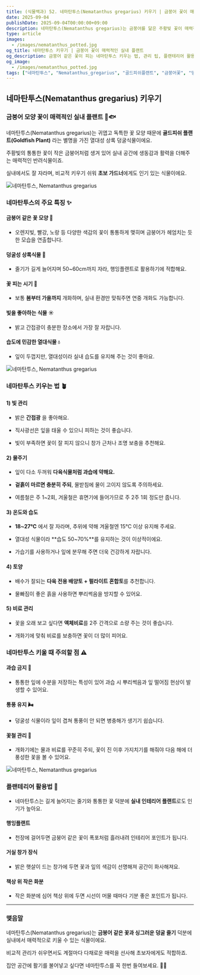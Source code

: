 ```yaml
---
title: (식물백과) 52. 네마탄투스(Nematanthus gregarius) 키우기 | 금붕어 꽃이 매력적인 실내 플랜트
date: 2025-09-04
publishDate: 2025-09-04T00:00:00+09:00
description: 네마탄투스(Nematanthus gregarius)는 금붕어를 닮은 주황빛 꽃이 매력적인 열대 덩굴식물입니다. 키우는 법, 물주기, 빛 관리, 플랜테리어 활용 팁까지 한눈에 확인해 보세요.
type: article
images:
  - /images/nematanthus_potted.jpg
og_title: 네마탄투스 키우기 | 금붕어 꽃이 매력적인 실내 플랜트
og_description: 금붕어 같은 꽃이 피는 네마탄투스 키우는 법, 관리 팁, 플랜테리어 활용 아이디어까지 한 번에 확인해 보세요.
og_image:
  - /images/nematanthus_potted.jpg
tags: ["네마탄투스", "Nematanthus_gregarius", "골드피쉬플랜트", "금붕어꽃", "덩굴식물", "행잉플랜트", "실내식물", "반려식물", "플랜테리어"]
---
```


## **네마탄투스(Nematanthus gregarius) 키우기**


### **금붕어 모양 꽃이 매력적인 실내 플랜트 🌿🐟**

네마탄투스(Nematanthus gregarius)는 귀엽고 독특한 꽃 모양 때문에 **골드피쉬 플랜트(Goldfish Plant)** 라는 별명을 가진 열대성 상록 덩굴식물이에요.

주황빛의 통통한 꽃이 작은 금붕어처럼 생겨 있어 실내 공간에 생동감과 활력을 더해주는 매력적인 반려식물이죠.

실내에서도 잘 자라며, 비교적 키우기 쉬워 **초보 가드너**에게도 인기 있는 식물이에요.

![네마탄투스, Nematanthus gregarius](/images/nematanthus_closeup.jpg) 

### **네마탄투스의 주요 특징 ✨**

#### **금붕어 같은 꽃 모양** 🐠
    
- 오렌지빛, 빨강, 노랑 등 다양한 색감의 꽃이 통통하게 맺히며 금붕어가 헤엄치는 듯한 모습을 연출합니다.
    
#### **덩굴성 상록식물** 🌿
    
- 줄기가 길게 늘어지며 50~60cm까지 자라, 행잉플랜트로 활용하기에 적합해요.
    
#### **꽃 피는 시기** 🌸
    
- 보통 **봄부터 가을까지** 개화하며, 실내 환경만 맞춰주면 연중 개화도 가능합니다.
    
#### **빛을 좋아하는 식물** ☀️
    
- 밝고 간접광이 충분한 장소에서 가장 잘 자랍니다.
    
#### **습도에 민감한 열대식물** 💧
    
- 잎이 두껍지만, 열대성이라 실내 습도를 유지해 주는 것이 좋아요.
    

![네마탄투스, Nematanthus gregarius](/images/nematanthus_potted.jpg) 

### **네마탄투스 키우는 법 🪴**

  

#### **1) 빛 관리**

- 밝은 **간접광** 을 좋아해요.
    
- 직사광선은 잎을 태울 수 있으니 피하는 것이 좋습니다.
    
- 빛이 부족하면 꽃이 잘 피지 않으니 창가 근처나 조명 보충을 추천해요.
    

  

#### **2) 물주기**

- 잎이 다소 두꺼워 **다육식물처럼 과습에 약해요.**
    
- **겉흙이 마르면 충분히 주되**, 물받침에 물이 고이지 않도록 주의하세요.
    
- 여름철은 주 1~2회, 겨울철은 휴면기에 들어가므로 주 2주 1회 정도만 줍니다.
    

  

#### **3) 온도와 습도**

- **18~27℃** 에서 잘 자라며, 추위에 약해 겨울철엔 15℃ 이상 유지해 주세요.
    
- 열대성 식물이라 **습도 50~70%**를 유지하는 것이 이상적이에요.
    
- 가습기를 사용하거나 잎에 분무해 주면 더욱 건강하게 자랍니다.
    

  

#### **4) 토양**

- 배수가 잘되는 **다육 전용 배양토 + 펄라이트 혼합토**를 추천합니다.
    
- 물빠짐이 좋은 흙을 사용하면 뿌리썩음을 방지할 수 있어요.
    

#### **5) 비료 관리**

- 꽃을 오래 보고 싶다면 **액체비료**를 2주 간격으로 소량 주는 것이 좋습니다.
    
- 개화기에 맞춰 비료를 보충하면 꽃이 더 많이 피어요.
    



### **네마탄투스 키울 때 주의할 점 ⚠️**

#### **과습 금지** 🚫
    
- 통통한 잎에 수분을 저장하는 특성이 있어 과습 시 뿌리썩음과 잎 떨어짐 현상이 발생할 수 있어요.
    
#### **통풍 유지** 🌬️
    
- 덩굴성 식물이라 잎이 겹쳐 통풍이 안 되면 병충해가 생기기 쉽습니다.
    
####  **꽃철 관리** 🌼
    
- 개화기에는 물과 비료를 꾸준히 주되, 꽃이 진 이후 가지치기를 해줘야 다음 해에 더 풍성한 꽃을 볼 수 있어요.
    

![네마탄투스, Nematanthus gregarius](/images/nematanthus_interior.jpg) 

### **플랜테리어 활용법 🏡**

- 네마탄투스는 길게 늘어지는 줄기와 통통한 꽃 덕분에 **실내 인테리어 플랜트**로도 인기가 높아요.

#### **행잉플랜트**
    
- 천장에 걸어두면 금붕어 같은 꽃이 폭포처럼 흘러내려 인테리어 포인트가 됩니다.
    
#### **거실 창가 장식**
    
- 밝은 햇살이 드는 창가에 두면 꽃과 잎의 색감이 선명해져 공간이 화사해져요.
    
#### **책상 위 작은 화분**
    
- 작은 화분에 심어 책상 위에 두면 시선이 머물 때마다 기분 좋은 포인트가 됩니다.
    

---

### **맺음말**

  

네마탄투스(Nematanthus gregarius)는 **금붕어 같은 꽃과 싱그러운 덩굴 줄기** 덕분에 실내에서 매력적으로 키울 수 있는 식물이에요.

비교적 관리가 쉬우면서도 계절마다 다채로운 매력을 선사해 초보자에게도 적합하죠.

집안 공간에 활기를 불어넣고 싶다면 네마탄투스를 꼭 한번 들여보세요. 🌿🐠